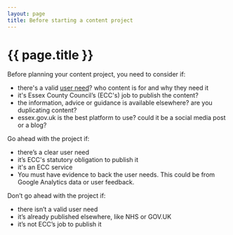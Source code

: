 ```yaml
---
layout: page
title: Before starting a content project
---
```


# {{ page.title }}

Before planning your content project, you need to consider if:

- there's a valid [user need](/essex-service-transformation-playbook/Service-Transformation-team/User-need)? who content is for and why they need it
- it's Essex County Council’s (ECC's) job to publish the content?
- the information, advice or guidance is available elsewhere? are you duplicating content?
- essex.gov.uk is the best platform to use? could it be a social media post or a blog?

Go ahead with the project if:

- there’s a clear user need
- it’s ECC's statutory obligation to publish it
- it's an ECC service
- You must have evidence to back the user needs. This could be from Google Analytics data or user feedback.

Don’t go ahead with the project if:

- there isn’t a valid user need
- it’s already published elsewhere, like NHS or GOV.UK
- it’s not ECC’s job to publish it